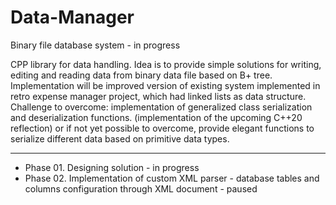# Data-Manager
Binary file database system - in progress

CPP library for data handling. Idea is to provide simple solutions for writing, editing and reading data from binary data file based on B+ tree. Implementation will be improved version of existing system implemented in retro expense manager project, which had linked lists as data structure. 
Challenge to overcome: implementation of generalized class serialization and deserialization functions. (implementation of the upcoming C++20 reflection)  or if not yet possible to overcome, provide elegant functions to serialize different data based on primitive data types.

---------------------------------------------------------------------------------------------------------------------------------

- Phase 01. Designing solution - in progress
- Phase 02. Implementation of custom XML parser - database tables and columns configuration through XML document - paused
